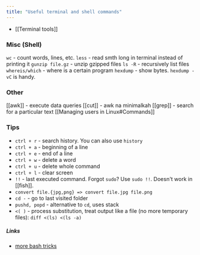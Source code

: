 ```yaml
---
title: "Useful terminal and shell commands"
---
```


- [[Terminal tools]]

### Misc (Shell)
`wc` - count words, lines, etc.
`less` - read smth long in terminal instead of printing it
`gunzip file.gz` - unzip gzipped files
`ls -R` - recursively list files
`whereis/which` - where is a certain program
`hexdump` - show bytes. `hexdump -vC` is handy.

### Other
[[awk]] - execute data queries
[[cut]] - awk na minimalkah
[[grep]] - search for a particular text
[[Managing users in Linux#Commands]]

### Tips
- `ctrl + r` - search history. You can also use `history`
- `ctrl + a` - beginning of a line
- `ctrl + e` - end of a line
- `ctrl + w` - delete a word
- `ctrl + u` - delete whole command
- `ctrl + l` - clear screen
- `!!` - last executed command. Forgot `sudo`? Use `sudo !!`. Doesn't work in [[fish]].
- `convert file.{jpg,png} => convert file.jpg file.png`
- `cd -` - go to last visited folder
- `pushd, popd` - alternative to `cd`, uses stack
- `<( )` - process substitution, treat output like a file (no more temporary files): `diff <(ls) <(ls -a)`

##### Links
- [more bash tricks](https://wizardzines.com/comics/more-bash-tricks/)
